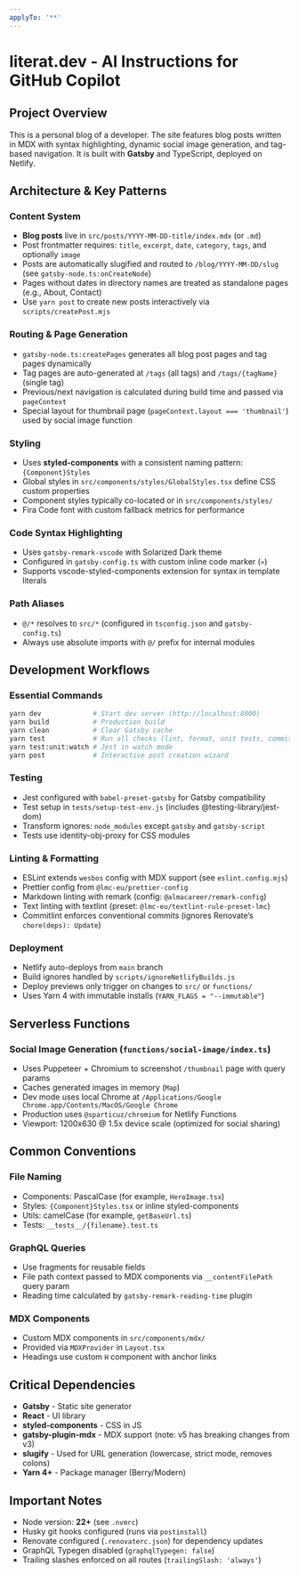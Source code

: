 ```yaml
---
applyTo: '**'
---
```


# literat.dev - AI Instructions for GitHub Copilot

## Project Overview

This is a personal blog of a developer. The site features blog posts written in
MDX with syntax highlighting, dynamic social image generation, and tag-based
navigation. It is built with **Gatsby** and TypeScript, deployed on Netlify.

## Architecture & Key Patterns

### Content System

- **Blog posts** live in `src/posts/YYYY-MM-DD-title/index.mdx` (or `.md`)
- Post frontmatter requires: `title`, `excerpt`, `date`, `category`, `tags`, and
  optionally `image`
- Posts are automatically slugified and routed to `/blog/YYYY-MM-DD/slug` (see
  `gatsby-node.ts:onCreateNode`)
- Pages without dates in directory names are treated as standalone pages (e.g.,
  About, Contact)
- Use `yarn post` to create new posts interactively via `scripts/createPost.mjs`

### Routing & Page Generation

- `gatsby-node.ts:createPages` generates all blog post pages and tag pages
  dynamically
- Tag pages are auto-generated at `/tags` (all tags) and `/tags/{tagName}`
  (single tag)
- Previous/next navigation is calculated during build time and passed via
  `pageContext`
- Special layout for thumbnail page (`pageContext.layout === 'thumbnail'`) used
  by social image function

### Styling

- Uses **styled-components** with a consistent naming pattern:
  `{Component}Styles`
- Global styles in `src/components/styles/GlobalStyles.tsx` define CSS custom
  properties
- Component styles typically co-located or in `src/components/styles/`
- Fira Code font with custom fallback metrics for performance

### Code Syntax Highlighting

- Uses `gatsby-remark-vscode` with Solarized Dark theme
- Configured in `gatsby-config.ts` with custom inline code marker (`»`)
- Supports vscode-styled-components extension for syntax in template literals

### Path Aliases

- `@/*` resolves to `src/*` (configured in `tsconfig.json` and
  `gatsby-config.ts`)
- Always use absolute imports with `@/` prefix for internal modules

## Development Workflows

### Essential Commands

```bash
yarn dev             # Start dev server (http://localhost:8000)
yarn build           # Production build
yarn clean           # Clear Gatsby cache
yarn test            # Run all checks (lint, format, unit tests, commitlint)
yarn test:unit:watch # Jest in watch mode
yarn post            # Interactive post creation wizard
```

### Testing

- Jest configured with `babel-preset-gatsby` for Gatsby compatibility
- Test setup in `tests/setup-test-env.js` (includes @testing-library/jest-dom)
- Transform ignores: `node_modules` except `gatsby` and `gatsby-script`
- Tests use identity-obj-proxy for CSS modules

### Linting & Formatting

- ESLint extends `wesbos` config with MDX support (see `eslint.config.mjs`)
- Prettier config from `@lmc-eu/prettier-config`
- Markdown linting with remark (config: `@almacareer/remark-config`)
- Text linting with textlint (preset: `@lmc-eu/textlint-rule-preset-lmc`)
- Commitlint enforces conventional commits (ignores Renovate’s
  `chore(deps): Update`)

### Deployment

- Netlify auto-deploys from `main` branch
- Build ignores handled by `scripts/ignoreNetlifyBuilds.js`
- Deploy previews only trigger on changes to `src/` or `functions/`
- Uses Yarn 4 with immutable installs (`YARN_FLAGS = "--immutable"`)

## Serverless Functions

### Social Image Generation (`functions/social-image/index.ts`)

- Uses Puppeteer + Chromium to screenshot `/thumbnail` page with query params
- Caches generated images in memory (`Map`)
- Dev mode uses local Chrome at
  `/Applications/Google Chrome.app/Contents/MacOS/Google Chrome`
- Production uses `@sparticuz/chromium` for Netlify Functions
- Viewport: 1200x630 @ 1.5x device scale (optimized for social sharing)

## Common Conventions

### File Naming

- Components: PascalCase (for example, `HeroImage.tsx`)
- Styles: `{Component}Styles.tsx` or inline styled-components
- Utils: camelCase (for example, `getBaseUrl.ts`)
- Tests: `__tests__/{filename}.test.ts`

### GraphQL Queries

- Use fragments for reusable fields
- File path context passed to MDX components via `__contentFilePath` query param
- Reading time calculated by `gatsby-remark-reading-time` plugin

### MDX Components

- Custom MDX components in `src/components/mdx/`
- Provided via `MDXProvider` in `Layout.tsx`
- Headings use custom `H` component with anchor links

## Critical Dependencies

- **Gatsby** - Static site generator
- **React** - UI library
- **styled-components** - CSS in JS
- **gatsby-plugin-mdx** - MDX support (note: v5 has breaking changes from v3)
- **slugify** - Used for URL generation (lowercase, strict mode, removes colons)
- **Yarn 4+** - Package manager (Berry/Modern)

## Important Notes

- Node version: **22+** (see `.nvmrc`)
- Husky git hooks configured (runs via `postinstall`)
- Renovate configured (`.renovaterc.json`) for dependency updates
- GraphQL Typegen disabled (`graphqlTypegen: false`)
- Trailing slashes enforced on all routes (`trailingSlash: 'always'`)
